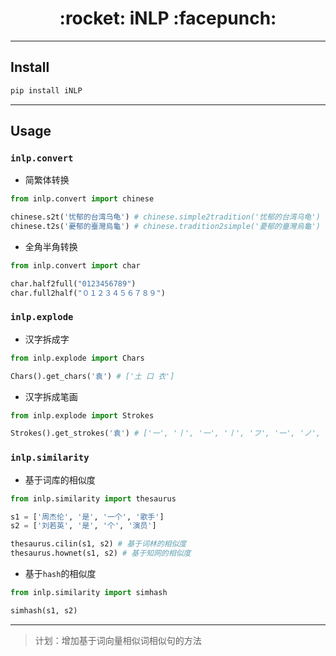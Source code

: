 <h1 align = "center">:rocket: iNLP :facepunch:</h1>

---


## Install
```sh
pip install iNLP
```
---


## Usage
### **`inlp.convert`**
- 简繁体转换
```python
from inlp.convert import chinese

chinese.s2t('忧郁的台湾乌龟') # chinese.simple2tradition('忧郁的台湾乌龟')
chinese.t2s('憂郁的臺灣烏龜') # chinese.tradition2simple('憂郁的臺灣烏龜')
```

- 全角半角转换
```python
from inlp.convert import char

char.half2full("0123456789")
char.full2half("０１２３４５６７８９")
```

### **`inlp.explode`**
- 汉字拆成字
```python
from inlp.explode import Chars

Chars().get_chars('袁') # ['土 口 衣']
```

- 汉字拆成笔画
```python
from inlp.explode import Strokes

Strokes().get_strokes('袁') # ['一', '丨', '一', '丨', 'フ', '一', 'ノ', 'フ', 'ノ', '丶']
```


### **`inlp.similarity`**
- 基于词库的相似度
```python
from inlp.similarity import thesaurus

s1 = ['周杰伦', '是', '一个', '歌手']
s2 = ['刘若英', '是', '个', '演员']

thesaurus.cilin(s1, s2) # 基于词林的相似度
thesaurus.hownet(s1, s2) # 基于知网的相似度
```
- 基于`hash`的相似度
```python
from inlp.similarity import simhash

simhash(s1, s2)
```

---
> 计划：增加基于词向量相似词相似句的方法
